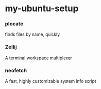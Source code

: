 # my-ubuntu-setup

### plocate
finds files by name, quickly

### Zellij
A terminal workspace multiplexer

### neofetch
A fast, highly customizable system info script
